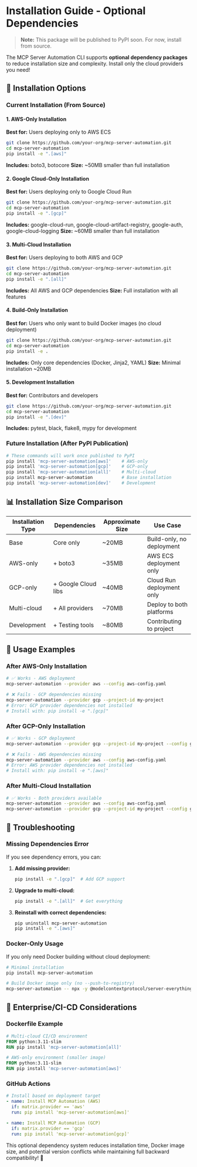 # Installation Guide - Optional Dependencies

> **Note:** This package will be published to PyPI soon. For now, install from source.

The MCP Server Automation CLI supports **optional dependency packages** to reduce installation size and complexity. Install only the cloud providers you need!

## 🎯 Installation Options

### Current Installation (From Source)

#### 1. AWS-Only Installation
**Best for:** Users deploying only to AWS ECS
```bash
git clone https://github.com/your-org/mcp-server-automation.git
cd mcp-server-automation
pip install -e ".[aws]"
```
**Includes:** boto3, botocore
**Size:** ~50MB smaller than full installation

#### 2. Google Cloud-Only Installation
**Best for:** Users deploying only to Google Cloud Run
```bash
git clone https://github.com/your-org/mcp-server-automation.git
cd mcp-server-automation
pip install -e ".[gcp]"
```
**Includes:** google-cloud-run, google-cloud-artifact-registry, google-auth, google-cloud-logging
**Size:** ~60MB smaller than full installation

#### 3. Multi-Cloud Installation
**Best for:** Users deploying to both AWS and GCP
```bash
git clone https://github.com/your-org/mcp-server-automation.git
cd mcp-server-automation
pip install -e ".[all]"
```
**Includes:** All AWS and GCP dependencies
**Size:** Full installation with all features

#### 4. Build-Only Installation
**Best for:** Users who only want to build Docker images (no cloud deployment)
```bash
git clone https://github.com/your-org/mcp-server-automation.git
cd mcp-server-automation
pip install -e .
```
**Includes:** Only core dependencies (Docker, Jinja2, YAML)
**Size:** Minimal installation ~20MB

#### 5. Development Installation
**Best for:** Contributors and developers
```bash
git clone https://github.com/your-org/mcp-server-automation.git
cd mcp-server-automation
pip install -e ".[dev]"
```
**Includes:** pytest, black, flake8, mypy for development

### Future Installation (After PyPI Publication)

```bash
# These commands will work once published to PyPI
pip install 'mcp-server-automation[aws]'    # AWS-only
pip install 'mcp-server-automation[gcp]'    # GCP-only
pip install 'mcp-server-automation[all]'    # Multi-cloud
pip install mcp-server-automation           # Base installation
pip install 'mcp-server-automation[dev]'    # Development
```


## 📊 Installation Size Comparison

| Installation Type | Dependencies | Approximate Size | Use Case |
|---|---|---|---|
| Base | Core only | ~20MB | Build-only, no deployment |
| AWS-only | + boto3 | ~35MB | AWS ECS deployment only |
| GCP-only | + Google Cloud libs | ~40MB | Cloud Run deployment only |
| Multi-cloud | + All providers | ~70MB | Deploy to both platforms |
| Development | + Testing tools | ~80MB | Contributing to project |

## 🚀 Usage Examples

### After AWS-Only Installation
```bash
# ✅ Works - AWS deployment
mcp-server-automation --provider aws --config aws-config.yaml

# ❌ Fails - GCP dependencies missing
mcp-server-automation --provider gcp --project-id my-project
# Error: GCP provider dependencies not installed
# Install with: pip install -e ".[gcp]"
```

### After GCP-Only Installation
```bash
# ✅ Works - GCP deployment
mcp-server-automation --provider gcp --project-id my-project --config gcp-config.yaml

# ❌ Fails - AWS dependencies missing
mcp-server-automation --provider aws --config aws-config.yaml
# Error: AWS provider dependencies not installed
# Install with: pip install -e ".[aws]"
```

### After Multi-Cloud Installation
```bash
# ✅ Works - Both providers available
mcp-server-automation --provider aws --config aws-config.yaml
mcp-server-automation --provider gcp --project-id my-project --config gcp-config.yaml
```

## 🔧 Troubleshooting

### Missing Dependencies Error
If you see dependency errors, you can:

1. **Add missing provider:**
   ```bash
   pip install -e ".[gcp]"  # Add GCP support
   ```

2. **Upgrade to multi-cloud:**
   ```bash
   pip install -e ".[all]"  # Get everything
   ```

3. **Reinstall with correct dependencies:**
   ```bash
   pip uninstall mcp-server-automation
   pip install -e ".[aws]"
   ```

### Docker-Only Usage
If you only need Docker building without cloud deployment:
```bash
# Minimal installation
pip install mcp-server-automation

# Build Docker image only (no --push-to-registry)
mcp-server-automation -- npx -y @modelcontextprotocol/server-everything
```

## 🏢 Enterprise/CI-CD Considerations

### Dockerfile Example
```dockerfile
# Multi-cloud CI/CD environment
FROM python:3.11-slim
RUN pip install 'mcp-server-automation[all]'

# AWS-only environment (smaller image)
FROM python:3.11-slim
RUN pip install 'mcp-server-automation[aws]'
```

### GitHub Actions
```yaml
# Install based on deployment target
- name: Install MCP Automation (AWS)
  if: matrix.provider == 'aws'
  run: pip install 'mcp-server-automation[aws]'

- name: Install MCP Automation (GCP)
  if: matrix.provider == 'gcp'
  run: pip install 'mcp-server-automation[gcp]'
```

This optional dependency system reduces installation time, Docker image size, and potential version conflicts while maintaining full backward compatibility! 🎉